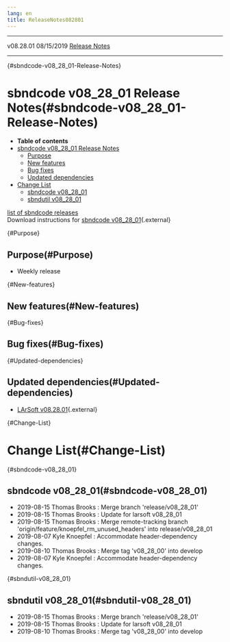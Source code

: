 ```yaml
---
lang: en
title: ReleaseNotes082801
---
```


  ----------- ------------ -- -- ------------------------------------------------------
  v08.28.01   08/15/2019         [Release Notes](ReleaseNotes082801.html)
  ----------- ------------ -- -- ------------------------------------------------------

{#sbndcode-v08_28_01-Release-Notes}

sbndcode v08\_28\_01 Release Notes(#sbndcode-v08_28_01-Release-Notes)
======================================================================================

-   **Table of contents**
-   [sbndcode v08\_28\_01 Release
    Notes](#sbndcode-v08_28_01-Release-Notes)
    -   [Purpose](#Purpose)
    -   [New features](#New-features)
    -   [Bug fixes](#Bug-fixes)
    -   [Updated dependencies](#Updated-dependencies)
-   [Change List](#Change-List)
    -   [sbndcode v08\_28\_01](#sbndcode-v08_28_01)
    -   [sbndutil v08\_28\_01](#sbndutil-v08_28_01)

[list of sbndcode
releases](List_of_SBND_code_releases.html)\
Download instructions for [sbndcode
v08\_28\_01](http://scisoft.fnal.gov/scisoft/bundles/sbnd/v08_28_01/sbndcode-v08_28_01.html){.external}

{#Purpose}

Purpose(#Purpose)
----------------------------------

-   Weekly release

{#New-features}

New features(#New-features)
--------------------------------------------

{#Bug-fixes}

Bug fixes(#Bug-fixes)
--------------------------------------

{#Updated-dependencies}

Updated dependencies(#Updated-dependencies)
------------------------------------------------------------

-   [LArSoft
    v08.28.01](https://cdcvs.fnal.gov/redmine/projects/larsoft/wiki/ReleaseNotes082801){.external}

{#Change-List}

Change List(#Change-List)
==========================================

{#sbndcode-v08_28_01}

sbndcode v08\_28\_01(#sbndcode-v08_28_01)
----------------------------------------------------------

-   2019-08-15 Thomas Brooks : Merge branch \'release/v08\_28\_01\'
-   2019-08-15 Thomas Brooks : Update for larsoft v08\_28\_01
-   2019-08-15 Thomas Brooks : Merge remote-tracking branch
    \'origin/feature/knoepfel\_rm\_unused\_headers\' into
    release/v08\_28\_01
-   2019-08-07 Kyle Knoepfel : Accommodate header-dependency changes.
-   2019-08-10 Thomas Brooks : Merge tag \'v08\_28\_00\' into develop
-   2019-08-07 Kyle Knoepfel : Accommodate header-dependency changes.

{#sbndutil-v08_28_01}

sbndutil v08\_28\_01(#sbndutil-v08_28_01)
----------------------------------------------------------

-   2019-08-15 Thomas Brooks : Merge branch \'release/v08\_28\_01\'
-   2019-08-15 Thomas Brooks : Update for larsoft v08\_28\_01
-   2019-08-10 Thomas Brooks : Merge tag \'v08\_28\_00\' into develop
